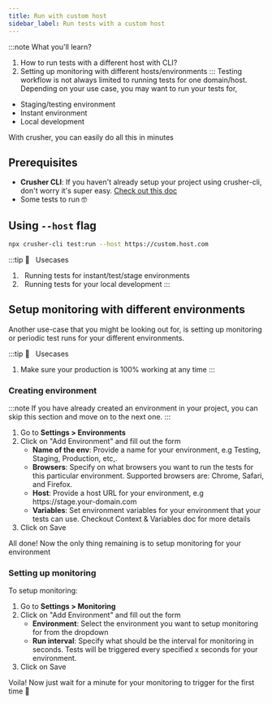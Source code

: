 ```yaml
---
title: Run with custom host
sidebar_label: Run tests with a custom host
---
```

:::note What you'll learn?
1. How to run tests with a different host with CLI?
2. Setting up monitoring with different hosts/environments
:::
Testing workflow is not always limited to running tests for one domain/host. Depending on your use case, you may want to run your tests for,
- Staging/testing environment
- Instant environment
- Local development

With crusher, you can easily do all this in minutes
## Prerequisites
- **Crusher CLI**: If you haven't already setup your project using crusher-cli, don't worry it's super easy. [Check out this doc](using-cli-in-project)
- Some tests to run 🤓

## Using `--host` flag
```bash
npx crusher-cli test:run --host https://custom.host.com
```
:::tip 🦖 &nbsp;&nbsp;Usecases
1. &nbsp; Running tests for instant/test/stage environments
2. &nbsp; Running tests for your local development
:::

## Setup monitoring with different environments
Another use-case that you might be looking out for, is setting up monitoring or periodic test runs for your different environments.

:::tip 🦖 &nbsp;&nbsp;Usecases
1. Make sure your production is 100% working at any time 
:::

### Creating environment
:::note
If you have already created an environment in your project, you can skip this section and move on to the next one.
:::
<ol style={{marginTop: "14px"}}>
        <li>Go to <b>Settings > Environments</b></li>
        <li>Click on "Add Environment" and fill out the form
                <ul>
                        <li><b>Name of the env</b>: Provide a name for your environment, e.g Testing, Staging, Production, etc,.</li>
                        <li><b>Browsers</b>: Specify on what browsers you want to run the tests for this particular environment. Supported browsers are: Chrome, Safari, and Firefox.</li>
                        <li><b>Host</b>: Provide a host URL for your environment, e.g https://stage.your-domain.com</li>
                        <li><b>Variables</b>: Set environment variables for your environment that your tests can use. Checkout Context & Variables doc for more details</li>
                </ul>
        </li>
        <li>Click on Save</li>
</ol>
All done! Now the only thing remaining is to setup monitoring for your environment

### Setting up monitoring
To setup monitoring:
<ol style={{marginTop: "14px"}}>
        <li>Go to <b>Settings > Monitoring</b></li>
        <li>Click on "Add Environment" and fill out the form
                <ul>
                        <li><b>Environment</b>: Select the environment you want to setup monitoring for from the dropdown</li>
                        <li><b>Run interval</b>: Specify what should be the interval for monitoring in seconds. Tests will be triggered every specified x seconds for your environment.</li>
                </ul>
        </li>
        <li>Click on Save</li>
</ol>

Voila! Now just wait for a minute for your monitoring to trigger for the first time 🚀